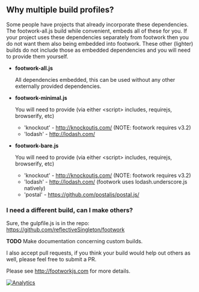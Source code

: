 ## Why multiple build profiles?

  Some people have projects that already incorporate these
  dependencies. The footwork-all.js build while convenient, embeds
  all of these for you. If your project uses these dependencies
  separately from footwork then you do not want them also being
  embedded into footwork. These other (lighter) builds do not include
  those as embedded dependencies and you will need to provide them
  yourself.

* **footwork-all.js**

    All dependencies embedded, this can be used without any other externally provided dependencies.

* **footwork-minimal.js**

    You will need to provide (via either &lt;script&gt; includes, requirejs, browserify, etc)
    * 'knockout' - http://knockoutjs.com/ (NOTE: footwork requires v3.2)
    * 'lodash' - http://lodash.com/

* **footwork-bare.js**

    You will need to provide (via either &lt;script&gt; includes, requirejs, browserify, etc)
    * 'knockout' - http://knockoutjs.com/ (NOTE: footwork requires v3.2)
    * 'lodash' - http://lodash.com/ (footwork uses lodash.underscore.js natively)
    * 'postal' - https://github.com/postaljs/postal.js/

### I need a different build, can I make others?

  Sure, the gulpfile.js is in the repo: https://github.com/reflectiveSingleton/footwork
  
  **TODO** Make documentation concerning custom builds.

I also accept pull requests, if you think your build would help out others as well, please feel free to submit a PR.

Please see http://footworkjs.com for more details.

[![Analytics](https://ga-beacon.appspot.com/UA-52543452-1/footwork/GITHUB-DIST)](https://github.com/reflectiveSingleton/ga-beacon)